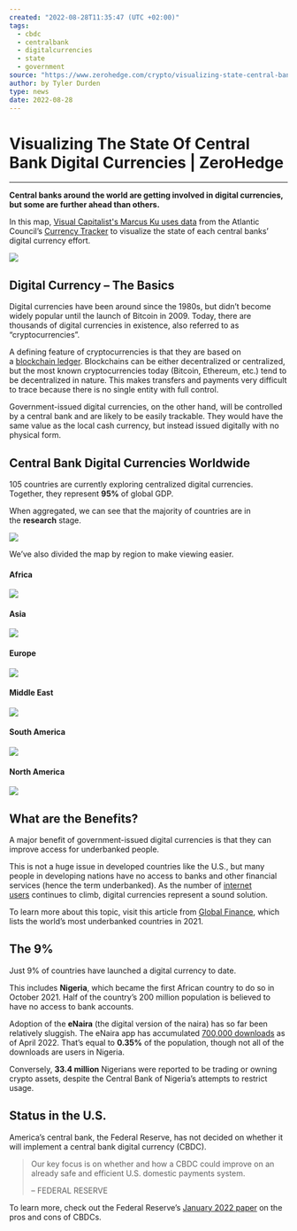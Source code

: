 ```yaml
---
created: "2022-08-28T11:35:47 (UTC +02:00)"
tags:
  - cbdc
  - centralbank
  - digitalcurrencies
  - state
  - government
source: "https://www.zerohedge.com/crypto/visualizing-state-central-bank-digital-currencies"
author: by Tyler Durden
type: news
date: 2022-08-28
---
```


# Visualizing The State Of Central Bank Digital Currencies | ZeroHedge

---

**Central banks around the world are getting involved in digital currencies, but some are further ahead than others.**

In this map, [Visual Capitalist's Marcus Ku uses data](https://www.visualcapitalist.com/visualized-the-state-of-central-bank-digital-currencies/) from the Atlantic Council’s [Currency Tracker](https://www.atlanticcouncil.org/cbdctracker/) to visualize the state of each central banks’ digital currency effort.

[![](https://assets.zerohedge.com/s3fs-public/styles/inline_image_mobile/public/inline-images/2022-08-27_08-30-51.jpg?itok=VEpVlRcG)](https://www.zerohedge.com/s3/files/inline-images/2022-08-27_08-30-51.jpg?itok=VEpVlRcG)

## Digital Currency – The Basics

Digital currencies have been around since the 1980s, but didn’t become widely popular until the launch of Bitcoin in 2009. Today, there are thousands of digital currencies in existence, also referred to as “cryptocurrencies”.

A defining feature of cryptocurrencies is that they are based on a [blockchain ledger](https://www.visualcapitalist.com/sp/a-visual-guide-to-investing-in-the-blockchain-ecosystem/). Blockchains can be either decentralized or centralized, but the most known cryptocurrencies today (Bitcoin, Ethereum, etc.) tend to be decentralized in nature. This makes transfers and payments very difficult to trace because there is no single entity with full control.

Government-issued digital currencies, on the other hand, will be controlled by a central bank and are likely to be easily trackable. They would have the same value as the local cash currency, but instead issued digitally with no physical form.

## Central Bank Digital Currencies Worldwide

105 countries are currently exploring centralized digital currencies. Together, they represent **95%** of global GDP.

When aggregated, we can see that the majority of countries are in the **research** stage.

[![](https://assets.zerohedge.com/s3fs-public/styles/inline_image_mobile/public/inline-images/2022-08-27_08-44-05.jpg?itok=K5evc_IE)](https://www.zerohedge.com/s3/files/inline-images/2022-08-27_08-44-05.jpg?itok=K5evc_IE)

We’ve also divided the map by region to make viewing easier.

#### Africa

[![](https://assets.zerohedge.com/s3fs-public/styles/inline_image_mobile/public/inline-images/2022-08-27_08-44-47.jpg?itok=9DQaSyLv)](https://www.zerohedge.com/s3/files/inline-images/2022-08-27_08-44-47.jpg?itok=9DQaSyLv)

#### Asia

[![](https://assets.zerohedge.com/s3fs-public/styles/inline_image_mobile/public/inline-images/2022-08-27_08-47-52.jpg?itok=As2OLl0i)](https://www.zerohedge.com/s3/files/inline-images/2022-08-27_08-47-52.jpg?itok=As2OLl0i)

#### Europe

[![](https://assets.zerohedge.com/s3fs-public/styles/inline_image_mobile/public/inline-images/2022-08-27_08-48-31.jpg?itok=9dvObguW)](https://www.zerohedge.com/s3/files/inline-images/2022-08-27_08-48-31.jpg?itok=9dvObguW)

#### Middle East

[![](https://assets.zerohedge.com/s3fs-public/styles/inline_image_mobile/public/inline-images/2022-08-27_08-53-12.jpg?itok=HwXdX74l)](https://www.zerohedge.com/s3/files/inline-images/2022-08-27_08-53-12.jpg?itok=HwXdX74l)

#### South America

[![](https://assets.zerohedge.com/s3fs-public/styles/inline_image_mobile/public/inline-images/2022-08-27_08-53-35.jpg?itok=OIw3wI5z)](https://www.zerohedge.com/s3/files/inline-images/2022-08-27_08-53-35.jpg?itok=OIw3wI5z)

#### North America

[![](https://assets.zerohedge.com/s3fs-public/styles/inline_image_mobile/public/inline-images/2022-08-27_08-53-56.jpg?itok=vNqS3NDN)](https://www.zerohedge.com/s3/files/inline-images/2022-08-27_08-53-56.jpg?itok=vNqS3NDN)

## What are the Benefits?

A major benefit of government-issued digital currencies is that they can improve access for underbanked people.

This is not a huge issue in developed countries like the U.S., but many people in developing nations have no access to banks and other financial services (hence the term underbanked). As the number of [internet users](https://www.visualcapitalist.com/the-next-billion-internet-users-worldwide/) continues to climb, digital currencies represent a sound solution.

To learn more about this topic, visit this article from [Global Finance](https://www.gfmag.com/global-data/economic-data/worlds-most-unbanked-countries), which lists the world’s most underbanked countries in 2021.

## The 9%

Just 9% of countries have launched a digital currency to date.

This includes **Nigeria**, which became the first African country to do so in October 2021. Half of the country’s 200 million population is believed to have no access to bank accounts.

Adoption of the **eNaira** (the digital version of the naira) has so far been relatively sluggish. The eNaira app has accumulated [700,000 downloads](https://www.aljazeera.com/features/2022/5/23/how-has-nigerias-e-currency-fared-since-introduction#:~:text=in%20january%202021%2C%20it%20was%20announced%20that%2095%20days%20after%20its%20launch%2C%20the%20enaira%20app%20was%20downloaded%20694%2C000%20times%20from%20160%20countries%20with%20more%20than%2035%2C000%20transactions.%20today%2C%20according%20to%20local%20media%20reports%2C%20there%20have%20been%20approximately%20700%2C000%20downloads%20in%20total.) as of April 2022. That’s equal to **0.35%** of the population, though not all of the downloads are users in Nigeria.

Conversely, **33.4 million** Nigerians were reported to be trading or owning crypto assets, despite the Central Bank of Nigeria’s attempts to restrict usage.

## Status in the U.S.

America’s central bank, the Federal Reserve, has not decided on whether it will implement a central bank digital currency (CBDC).

 > 
 > Our key focus is on whether and how a CBDC could improve on an already safe and efficient U.S. domestic payments system.
 > 
 > – FEDERAL RESERVE

To learn more, check out the Federal Reserve’s [January 2022 paper](https://www.federalreserve.gov/publications/money-and-payments-discussion-paper.htm) on the pros and cons of CBDCs.
